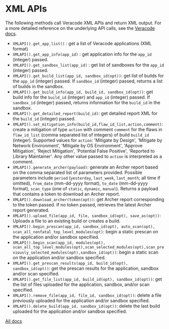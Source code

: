 # XML APIs

The following methods call Veracode XML APIs and return XML output. For a more detailed reference on the underlying API calls, see the [Veracode docs](https://docs.veracode.com/r/c_api_main).

- `XMLAPI().get_app_list()` : get a list of Veracode applications (XML format)
- `XMLAPI().get_app_info(app_id)` : get application info for the `app_id` (integer) passed.
- `XMLAPI().get_sandbox_list(app_id)` : get list of sandboxes for the `app_id` (integer) passed.
- `XMLAPI().get_build_list(app_id, sandbox_id(opt))`: get list of builds for the `app_id` (integer) passed. If `sandbox_id` (integer) passed, returns a list of builds in the sandbox.
- `XMLAPI().get_build_info(app_id, build_id, sandbox_id(opt))`: get build info for the `build_id` (integer) and `app_id` (integer) passed. If `sandbox_id` (integer) passed, returns information for the `build_id` in the sandbox.
- `XMLAPI().get_detailed_report(build_id)`: get detailed report XML for the `build_id` (integer) passed.
- `XMLAPI().set_mitigation_info(build_id,flaw_id_list,action,comment)`: create a mitigation of type `action` with comment `comment` for the flaws in `flaw_id_list` (comma separated list of integers) of build `build_id` (integer). Supported values for `action`: 'Mitigate by Design', 'Mitigate by Network Environment',  'Mitigate by OS Environment', 'Approve Mitigation', 'Reject Mitigation', 'Potential False Positive',  'Reported to Library Maintainer'. Any other value passed to `action` is interpreted as a comment.
- `XMLAPI().generate_archer(payload)`: generate an Archer report based on the comma separated list of parameters provided. Possible parameters include `period` (`yesterday`, `last_week`, `last_month`; all time if omitted), `from_date` (mm-dd-yyyy format), `to_date` (mm-dd-yyyy format), `scan_type` (one of `static`, `dynamic`, `manual`). Returns a payload that contains a token to download an Archer report.
- `XMLAPI().download_archer(token(opt))`: get Archer report corresponding to the token passed. If no token passed, retrieves the latest Archer report generated.
- `XMLAPI().upload_file(app_id, file, sandbox_id(opt), save_as(opt))`: Uploads a file to an existing build or creates a build.
- `XMLAPI().begin_prescan(app_id, sandbox_id(opt), auto_scan(opt), scan_all_nonfatal_top_level_modules(opt)`: begin a static prescan on the application and/or sandbox specified.
- `XMLAPI().begin_scan(app_id, modules(opt), scan_all_top_level_modules(opt),scan_selected_modules(opt),scan_previously_selected_modules(opt),sandbox_id(opt))`: begin a static scan on the application and/or sandbox specified.
- `XMLAPI().get_prescan_results(app_id, build_id(opt), sandbox_id(opt))`: get the prescan results for the application, sandbox and/or scan specified.
- `XMLAPI().get_file_list(app_id, build_id(opt), sandbox_id(opt))`: get the list of files uploaded for the application, sandbox, and/or scan specified.
- `XMLAPI().remove_file(app_id, file_id, sandbox_id(opt))`: delete a file previously uploaded for the application and/or sandbox specified.
- `XMLAPI().delete_build(app_id, sandbox_id(opt))`: delete the last build uploaded for the application and/or sandbox specified.
  
[All docs](docs.md)
